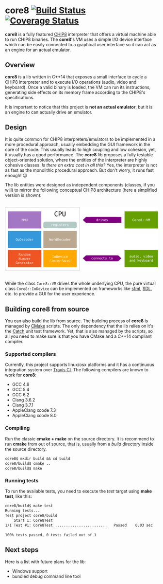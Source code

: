 # core8 [![Build Status](https://travis-ci.org/benvenutti/core8.svg?branch=master)](https://travis-ci.org/benvenutti/core8) [![Coverage Status](https://coveralls.io/repos/github/benvenutti/core8/badge.svg?branch=master)](https://coveralls.io/github/benvenutti/core8?branch=master)

**core8** is a fully featured [CHIP8](https://en.wikipedia.org/wiki/CHIP-8) interpreter that offers a virtual machine able to run CHIP8 binaries. The **core8**'s VM uses a simple I/O device interface which can be easily connected to a graphical user interface so it can act as an engine for an actual emulator.

## Overview

**core8** is a lib written in C++14 that exposes a small interface to cycle a CHIP8 interpreter and to execute I/O operations (audio, video and keyboard). Once a valid binary is loaded, the VM can run its instructions, generating side effects on its memory frame according to the CHIP8's specifications.

It is important to notice that this project is **not an actual emulator**, but it is an engine to can actually drive an emulator.

## Design

It is quite common for CHIP8 interpreters/emulators to be implemented in a more procedural approach, usually embedding the GUI framework in the core of the code. This usually leads to high coupling and low cohesion, yet, it usually has a good performance. The **core8** lib proposes a fully testable object-oriented solution, where the entities of the interpreter are highly cohesive classes. *Is there an extra cost in all this?* Yes, the interpreter is not as fast as the monolithic procedural approach. But don't worry, it runs fast enough! :wink:

The lib entities were designed as independent components (classes, if you will) to mirror the following conceptual CHIP8 architecture (here a simplified version is shown):

<p align="center">
  <br>
  <img src="https://github.com/benvenutti/core8/blob/issue-36/images/core8-overview.png" alt="Overview of core8 architecture">
  <br><br>
</p>

While the class `Core8::VM` drives the whole underlying CPU, the pure virtual class `Core8::IoDevice` can be implemented on frameworks like [sfml](http://www.sfml-dev.org/), [SDL](https://www.libsdl.org/), etc. to provide a GUI for the user experience.

## Building core8 from source

You can also build the lib from source. The building process of **core8** is managed by [CMake](https://cmake.org/) scripts. The only dependency that the lib relies on it's the [Catch](https://github.com/philsquared/Catch) unit test framework. Yet, that is also managed by the scripts, so all you need to make sure is that you have CMake and a C++14 compliant compiler.

### Supported compilers

Currently, this project supports linux/osx platforms and it has a continuous integration system over [Travis CI](https://travis-ci.org/benvenutti/core8).
The following compilers are known to work for **core8**:

- GCC 4.9
- GCC 5.4
- GCC 6.2
- Clang 3.6.2
- Clang 3.7.1
- AppleClang xcode 7.3
- AppleClang xcode 8.0

### Compiling

Run the classic **cmake + make** on the source directory. It is recommend to run **cmake** from out of source, that is, usually from a *build* directory inside the source directory.

```shh
core8$ mkdir build && cd build
core8/build$ cmake ..
core8/build$ make
```

### Running tests

To run the available tests, you need to execute the *test* target using **make test**, like this:

```shh
core8/build$ make test
Running tests...
Test project core8/build
    Start 1: Core8Test
1/1 Test #1: Core8Test ........................   Passed    0.03 sec

100% tests passed, 0 tests failed out of 1
```
## Next steps

Here is a list with future plans for the lib:

- Windows support
- bundled debug command line tool
